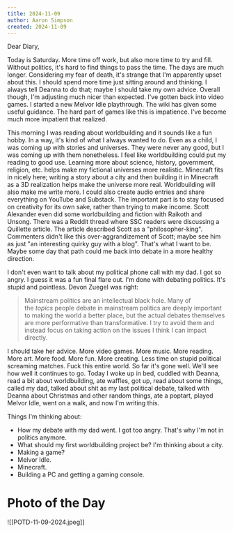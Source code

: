 ```yaml
---
title: 2024-11-09
author: Aaron Simpson
created: 2024-11-09
---
```

Dear Diary,

Today is Saturday. More time off work, but also more time to try and fill. Without politics, it's hard to find things to pass the time. The days are much longer. Considering my fear of death, it's strange that I'm apparently upset about this. I should spend more time just sitting around and thinking. I always tell Deanna to do that; maybe I should take my own advice. Overall though, I'm adjusting much nicer than expected. I've gotten back into video games. I started a new Melvor Idle playthrough. The wiki has given some useful guidance. The hard part of games like this is impatience. I've become much more impatient that realized.

This morning I was reading about worldbuilding and it sounds like a fun hobby. In a way, it's kind of what I always wanted to do. Even as a child, I was coming up with stories and universes. They were never any good, but I was coming up with them nonetheless. I feel like worldbuilding could put my reading to good use. Learning more about science, history, government, religion, etc. helps make my fictional universes more realistic. Minecraft fits in nicely here; writing a story about a city and then building it in Minecraft as a 3D realization helps make the universe more real. Worldbuilding will also make me write more. I could also create audio entries and share everything on YouTube and Substack. The important part is to stay focused on creativity for its own sake, rather than trying to make income. Scott Alexander even did some worldbuilding and fiction with Raikoth and Unsong. There was a Reddit thread where SSC readers were discussing a Quillette article. The article described Scott as a "philosopher-king". Commenters didn't like this over-aggrandizement of Scott; maybe see him as just "an interesting quirky guy with a blog". That's what I want to be. Maybe some day that path could me back into debate in a more healthy direction.

I don't even want to talk about my political phone call with my dad. I got so angry. I guess it was a fun final flare out. I'm done with debating politics. It's stupid and pointless. Devon Zuegel was right:
> Mainstream politics are an intellectual black hole. Many of the _topics_ people debate in mainstream politics are deeply important to making the world a better place, but the actual debates themselves are more performative than transformative. I try to avoid them and instead focus on taking action on the issues I think I can impact directly.

I should take her advice. More video games. More music. More reading. More art. More food. More fun. More creating. Less time on stupid political screaming matches. Fuck this entire world. So far it's gone well. We'll see how well it continues to go. Today I woke up in bed, cuddled with Deanna, read a bit about worldbuilding, ate waffles, got up, read about some things, called my dad, talked about shit as my last political debate, talked with Deanna about Christmas and other random things, ate a poptart, played Melvor Idle, went on a walk, and now I'm writing this.

Things I'm thinking about:
- How my debate with my dad went. I got too angry. That's why I'm not in politics anymore.
- What should my first worldbuilding project be? I'm thinking about a city.
- Making a game?
- Melvor Idle.
- Minecraft.
- Building a PC and getting a gaming console.
# Photo of the Day
![[POTD-11-09-2024.jpeg]]